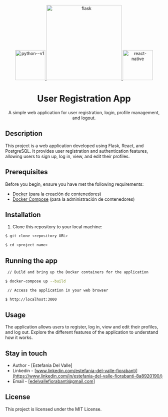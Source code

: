 <p align="center">
  <a href="https://www.python.org" target="blank">
  <img width="96" height="96" src="https://img.icons8.com/color/96/python--v1.png" alt="python--v1"/>
  </a>
  <a href="https://flask.palletsprojects.com/en/2.3.x/" target="blank">
  <img width="240" height="240" src="https://img.icons8.com/fluency/240/flask.png" alt="flask"/> </a>
  <a href="https://es.react.dev" target="blank">
  <img width="96" height="96" src="https://img.icons8.com/color/96/react-native.png" alt="react-native"/></a>
</p>

<h1 align="center">User Registration App</h1>

<p align="center">A simple web application for user registration, login, profile management, and logout.</p>


## Description

This project is a web application developed using Flask, React, and PostgreSQL. It provides user registration and authentication features, allowing users to sign up, log in, view, and edit their profiles.


## Prerequisites

Before you begin, ensure you have met the following requirements:

- [Docker](https://www.docker.com) (para la creación de contenedores)
- [Docker Compose](https://docs.docker.com/compose/install/) (para la administración de contenedores)


## Installation

1. Clone this repository to your local machine:

```bash
$ git clone <repository URL>

$ cd <project name>
```

## Running the app

```bash
 // Build and bring up the Docker containers for the application

$ docker-compose up --build

 // Access the application in your web browser

$ http://localhost:3000

```


## Usage
The application allows users to register, log in, view and edit their profiles, and log out. Explore the different features of the application to understand how it works.


## Stay in touch

- Author - [Estefania Del Valle]
- Linkedin - [www.linkedin.com/estefania-del-valle-fiorabanti](https://www.linkedin.com/in/estefania-del-valle-fiorabanti-8a8920190/)
- Email - [edelvallefiorabanti@gmail.com]

## License
This project is licensed under the MIT License. 
